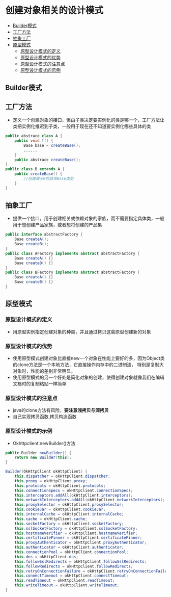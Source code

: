 # 创建对象相关的设计模式

- [Builder模式](#builder模式)
- [工厂方法](#工厂方法)
- [抽象工厂](#抽象工厂)
- [原型模式](#原型模式)
    - [原型设计模式的定义](#原型设计模式的定义)
    - [原型设计模式的优势](#原型设计模式的优势)
    - [原型设计模式的注意点](#原型设计模式的注意点)
    - [原型设计模式的示例](#原型设计模式的示例)

## Builder模式

## 工厂方法

- 定义一个创建对象的接口，但由子类决定要实例化的类是哪一个，工厂方法让类把实例化推迟到子类，一般用于现在还不知道要实例化哪些具体的类

```java
public abstrace class A {
    public void f() {
        Base base = createBase();
        ......
    }
    public abstrace createBase();
}
public class B extends A {
    public createBase() {
        //创建属于B的具休Base类型
    }
}
```

## 抽象工厂

- 提供一个接口，用于创建相关或依赖对象的家族，而不需要指定具体类，一般用于想创建产品家族，或者想将创建的产品集

```java
public interface abstractFactory {
    Base createA();
    Base createB();
}
public class AFactory implements abstract abstractFactory {
    Base createA() {}
    Base createB() {}
}
public class BFactory implements abstract abstractFactory {
    Base createA() {}
    Base createB() {}
}

```

## 原型模式

### 原型设计模式的定义

- 用原型实例指定创建对象的种类，并且通过拷贝这些原型创建新的对象

### 原型设计模式的优势

- 使用原型模式创建对象比直接new一个对象在性能上要好的多，因为Object类的clone方法是一个本地方法，它直接操作内存中的二进制流，
 特别是复制大对象时，性能的差别非常明显。
- 使用原型模式的另一个好处是简化对象的创建，使得创建对象就像我们在编辑文档时的复制粘贴一样简单

### 原型设计模式的注意点

- java的clone方法有风险，**要注意浅拷贝与深拷贝**
- 自己实现拷贝函数,拷贝构造函数

### 原型设计模式的示例

- Okhttpclient.newBuilder()方法

```java
public Builder newBuilder() {
    return new Builder(this);
}

Builder(OkHttpClient okHttpClient) {
    this.dispatcher = okHttpClient.dispatcher;
    this.proxy = okHttpClient.proxy;
    this.protocols = okHttpClient.protocols;
    this.connectionSpecs = okHttpClient.connectionSpecs;
    this.interceptors.addAll(okHttpClient.interceptors);
    this.networkInterceptors.addAll(okHttpClient.networkInterceptors);
    this.proxySelector = okHttpClient.proxySelector;
    this.cookieJar = okHttpClient.cookieJar;
    this.internalCache = okHttpClient.internalCache;
    this.cache = okHttpClient.cache;
    this.socketFactory = okHttpClient.socketFactory;
    this.sslSocketFactory = okHttpClient.sslSocketFactory;
    this.hostnameVerifier = okHttpClient.hostnameVerifier;
    this.certificatePinner = okHttpClient.certificatePinner;
    this.proxyAuthenticator = okHttpClient.proxyAuthenticator;
    this.authenticator = okHttpClient.authenticator;
    this.connectionPool = okHttpClient.connectionPool;
    this.dns = okHttpClient.dns;
    this.followSslRedirects = okHttpClient.followSslRedirects;
    this.followRedirects = okHttpClient.followRedirects;
    this.retryOnConnectionFailure = okHttpClient.retryOnConnectionFailure;
    this.connectTimeout = okHttpClient.connectTimeout;
    this.readTimeout = okHttpClient.readTimeout;
    this.writeTimeout = okHttpClient.writeTimeout;
}

```
